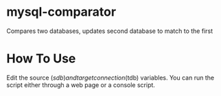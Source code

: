 # mysql-comparator
Compares two databases, updates second database to match to the first

# How To Use
Edit the source ($sdb) and target connection ($tdb) variables. You can run the script either through a web page or a console script.

